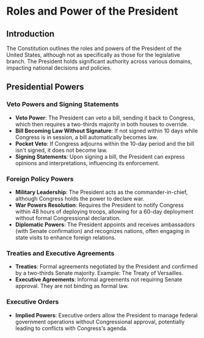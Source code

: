# Roles and Power of the President

## Introduction

The Constitution outlines the roles and powers of the President of the United States, although not as specifically as those for the legislative branch. The President holds significant authority across various domains, impacting national decisions and policies.

## Presidential Powers

### Veto Powers and Signing Statements

- **Veto Power**: The President can veto a bill, sending it back to Congress, which then requires a two-thirds majority in both houses to override.
- **Bill Becoming Law Without Signature**: If not signed within 10 days while Congress is in session, a bill automatically becomes law.
- **Pocket Veto**: If Congress adjourns within the 10-day period and the bill isn't signed, it does not become law.
- **Signing Statements**: Upon signing a bill, the President can express opinions and interpretations, influencing its enforcement.

### Foreign Policy Powers

- **Military Leadership**: The President acts as the commander-in-chief, although Congress holds the power to declare war.
- **War Powers Resolution**: Requires the President to notify Congress within 48 hours of deploying troops, allowing for a 60-day deployment without formal Congressional declaration.
- **Diplomatic Powers**: The President appoints and receives ambassadors (with Senate confirmation) and recognizes nations, often engaging in state visits to enhance foreign relations.

### Treaties and Executive Agreements

- **Treaties**: Formal agreements negotiated by the President and confirmed by a two-thirds Senate majority. Example: The Treaty of Versailles.
- **Executive Agreements**: Informal agreements not requiring Senate approval. They are not binding as formal law.

### Executive Orders

- **Implied Powers**: Executive orders allow the President to manage federal government operations without Congressional approval, potentially leading to conflicts with Congress's agenda.
